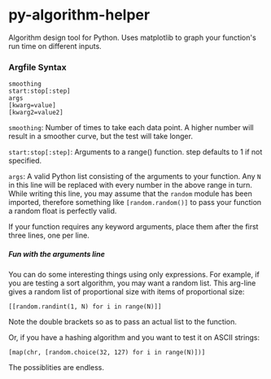 # py-algorithm-helper
Algorithm design tool for Python. Uses matplotlib to graph your function's run time on different inputs.

<h3> Argfile Syntax</h3>

    smoothing
    start:stop[:step]
    args
    [kwarg=value]
    [kwarg2=value2]
    
`smoothing`: Number of times to take each data point. A higher number will result in a smoother curve, but the test will take longer.

`start:stop[:step]`: Arguments to a range() function. step defaults to 1 if not specified.

`args`: A valid Python list consisting of the arguments to your function. Any `N` in this line will be replaced with every number in the above range in turn. While writing this line, you may assume that the `random` module has been imported, therefore something like `[random.random()]` to pass your function a random float is perfectly valid.

If your function requires any keyword arguments, place them after the first three lines, one per line.

<h5>Fun with the arguments line</h5>
You can do some interesting things using only expressions. For example, if you are testing a sort algorithm, you may want a random list. This arg-line gives a random list of proportional size with items of proportional size:

    [[random.randint(1, N) for i in range(N)]]

Note the double brackets so as to pass an actual list to the function.

Or, if you have a hashing algorithm and you want to test it on ASCII strings:

    [map(chr, [random.choice(32, 127) for i in range(N)])]

The possiblities are endless.
